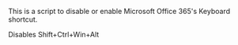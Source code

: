 This is a script to disable or enable Microsoft Office 365's Keyboard shortcut.

Disables Shift+Ctrl+Win+Alt

